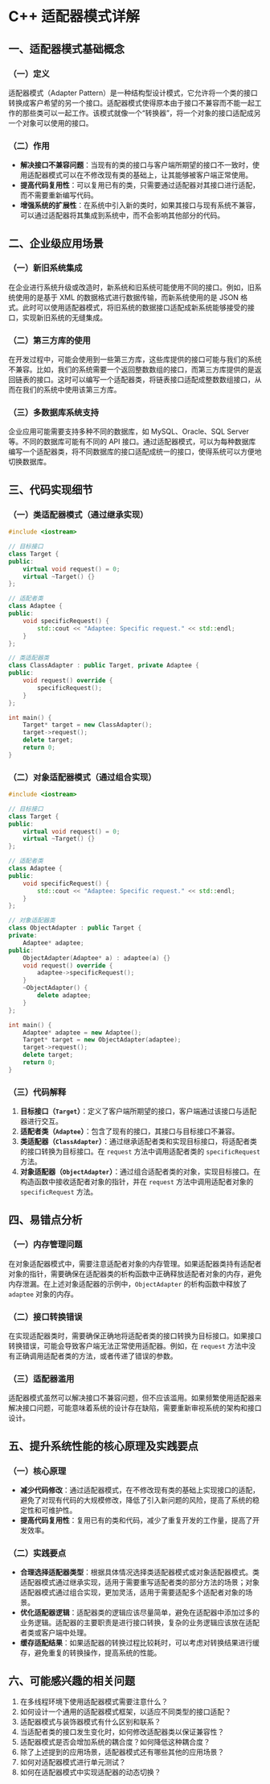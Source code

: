 # C++ 适配器模式详解

## 一、适配器模式基础概念
### （一）定义
适配器模式（Adapter Pattern）是一种结构型设计模式，它允许将一个类的接口转换成客户希望的另一个接口。适配器模式使得原本由于接口不兼容而不能一起工作的那些类可以一起工作。该模式就像一个“转换器”，将一个对象的接口适配成另一个对象可以使用的接口。

### （二）作用
- **解决接口不兼容问题**：当现有的类的接口与客户端所期望的接口不一致时，使用适配器模式可以在不修改现有类的基础上，让其能够被客户端正常使用。
- **提高代码复用性**：可以复用已有的类，只需要通过适配器对其接口进行适配，而不需要重新编写代码。
- **增强系统的扩展性**：在系统中引入新的类时，如果其接口与现有系统不兼容，可以通过适配器将其集成到系统中，而不会影响其他部分的代码。

## 二、企业级应用场景
### （一）新旧系统集成
在企业进行系统升级或改造时，新系统和旧系统可能使用不同的接口。例如，旧系统使用的是基于 XML 的数据格式进行数据传输，而新系统使用的是 JSON 格式。此时可以使用适配器模式，将旧系统的数据接口适配成新系统能够接受的接口，实现新旧系统的无缝集成。

### （二）第三方库的使用
在开发过程中，可能会使用到一些第三方库，这些库提供的接口可能与我们的系统不兼容。比如，我们的系统需要一个返回整数数组的接口，而第三方库提供的是返回链表的接口。这时可以编写一个适配器类，将链表接口适配成整数数组接口，从而在我们的系统中使用该第三方库。

### （三）多数据库系统支持
企业应用可能需要支持多种不同的数据库，如 MySQL、Oracle、SQL Server 等。不同的数据库可能有不同的 API 接口。通过适配器模式，可以为每种数据库编写一个适配器类，将不同数据库的接口适配成统一的接口，使得系统可以方便地切换数据库。

## 三、代码实现细节
### （一）类适配器模式（通过继承实现）
```cpp
#include <iostream>

// 目标接口
class Target {
public:
    virtual void request() = 0;
    virtual ~Target() {}
};

// 适配者类
class Adaptee {
public:
    void specificRequest() {
        std::cout << "Adaptee: Specific request." << std::endl;
    }
};

// 类适配器类
class ClassAdapter : public Target, private Adaptee {
public:
    void request() override {
        specificRequest();
    }
};

int main() {
    Target* target = new ClassAdapter();
    target->request();
    delete target;
    return 0;
}
```

### （二）对象适配器模式（通过组合实现）
```cpp
#include <iostream>

// 目标接口
class Target {
public:
    virtual void request() = 0;
    virtual ~Target() {}
};

// 适配者类
class Adaptee {
public:
    void specificRequest() {
        std::cout << "Adaptee: Specific request." << std::endl;
    }
};

// 对象适配器类
class ObjectAdapter : public Target {
private:
    Adaptee* adaptee;
public:
    ObjectAdapter(Adaptee* a) : adaptee(a) {}
    void request() override {
        adaptee->specificRequest();
    }
    ~ObjectAdapter() {
        delete adaptee;
    }
};

int main() {
    Adaptee* adaptee = new Adaptee();
    Target* target = new ObjectAdapter(adaptee);
    target->request();
    delete target;
    return 0;
}
```

### （三）代码解释
1. **目标接口（`Target`）**：定义了客户端所期望的接口，客户端通过该接口与适配器进行交互。
2. **适配者类（`Adaptee`）**：包含了现有的接口，其接口与目标接口不兼容。
3. **类适配器（`ClassAdapter`）**：通过继承适配者类和实现目标接口，将适配者类的接口转换为目标接口。在 `request` 方法中调用适配者类的 `specificRequest` 方法。
4. **对象适配器（`ObjectAdapter`）**：通过组合适配者类的对象，实现目标接口。在构造函数中接收适配者对象的指针，并在 `request` 方法中调用适配者对象的 `specificRequest` 方法。

## 四、易错点分析
### （一）内存管理问题
在对象适配器模式中，需要注意适配者对象的内存管理。如果适配器类持有适配者对象的指针，需要确保在适配器类的析构函数中正确释放适配者对象的内存，避免内存泄漏。在上述对象适配器的示例中，`ObjectAdapter` 的析构函数中释放了 `adaptee` 对象的内存。

### （二）接口转换错误
在实现适配器类时，需要确保正确地将适配者类的接口转换为目标接口。如果接口转换错误，可能会导致客户端无法正常使用适配器。例如，在 `request` 方法中没有正确调用适配者类的方法，或者传递了错误的参数。

### （三）适配器滥用
适配器模式虽然可以解决接口不兼容问题，但不应该滥用。如果频繁使用适配器来解决接口问题，可能意味着系统的设计存在缺陷，需要重新审视系统的架构和接口设计。

## 五、提升系统性能的核心原理及实践要点
### （一）核心原理
- **减少代码修改**：通过适配器模式，在不修改现有类的基础上实现接口的适配，避免了对现有代码的大规模修改，降低了引入新问题的风险，提高了系统的稳定性和可维护性。
- **提高代码复用性**：复用已有的类和代码，减少了重复开发的工作量，提高了开发效率。

### （二）实践要点
- **合理选择适配器类型**：根据具体情况选择类适配器模式或对象适配器模式。类适配器模式通过继承实现，适用于需要重写适配者类的部分方法的场景；对象适配器模式通过组合实现，更加灵活，适用于需要适配多个适配者对象的场景。
- **优化适配器逻辑**：适配器类的逻辑应该尽量简单，避免在适配器中添加过多的业务逻辑。适配器的主要职责是进行接口转换，复杂的业务逻辑应该放在适配者类或客户端中处理。
- **缓存适配结果**：如果适配器的转换过程比较耗时，可以考虑对转换结果进行缓存，避免重复的转换操作，提高系统的性能。

## 六、可能感兴趣的相关问题
1. 在多线程环境下使用适配器模式需要注意什么？
2. 如何设计一个通用的适配器模式框架，以适应不同类型的接口适配？
3. 适配器模式与装饰器模式有什么区别和联系？
4. 当适配者类的接口发生变化时，如何修改适配器类以保证兼容性？
5. 适配器模式是否会增加系统的耦合度？如何降低这种耦合度？
6. 除了上述提到的应用场景，适配器模式还有哪些其他的应用场景？
7. 如何对适配器模式进行单元测试？
8. 如何在适配器模式中实现适配器的动态切换？ 